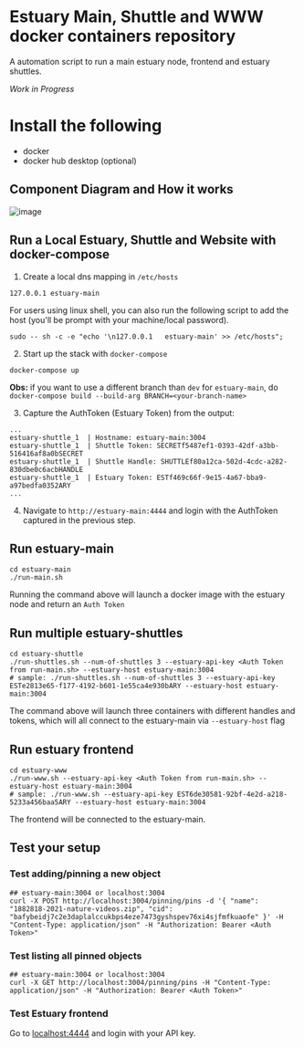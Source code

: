 # Estuary Main, Shuttle and WWW docker containers repository

A  automation script to run a main estuary node, frontend and estuary shuttles.

*Work in Progress*

# Install the following

- docker
- docker hub desktop (optional)

## Component Diagram and How it works

![image](https://user-images.githubusercontent.com/4479171/157783874-9186f9d3-512c-4c82-9a85-9cfc8cd65fd3.png)


## Run a Local Estuary, Shuttle and Website with docker-compose

1. Create a local dns mapping in `/etc/hosts`

```
127.0.0.1 estuary-main
```

For users using linux shell, you can also run the following script to add the host (you'll be prompt with your machine/local password).

```
sudo -- sh -c -e "echo '\n127.0.0.1   estuary-main' >> /etc/hosts";
```

2. Start up the stack with `docker-compose`
```
docker-compose up
```
**Obs:** if you want to use a different branch than `dev` for `estuary-main`, do `docker-compose build --build-arg BRANCH=<your-branch-name>`

3. Capture the AuthToken (Estuary Token) from the output:

```
...
estuary-shuttle_1  | Hostname: estuary-main:3004
estuary-shuttle_1  | Shuttle Token: SECRETf5487ef1-0393-42df-a3bb-516416af8a0bSECRET
estuary-shuttle_1  | Shuttle Handle: SHUTTLEf80a12ca-502d-4cdc-a282-830dbe0c6acbHANDLE
estuary-shuttle_1  | Estuary Token: ESTf469c66f-9e15-4a67-bba9-a97bedfa0352ARY
...
```

4. Navigate to `http://estuary-main:4444` and login with the AuthToken captured in the previous step.

## Run estuary-main
```
cd estuary-main
./run-main.sh
```
Running the command above will launch a docker image with the estuary node and return an `Auth Token`

## Run multiple estuary-shuttles
```
cd estuary-shuttle
./run-shuttles.sh --num-of-shuttles 3 --estuary-api-key <Auth Token from run-main.sh> --estuary-host estuary-main:3004
# sample: ./run-shuttles.sh --num-of-shuttles 3 --estuary-api-key ESTe2813e65-f177-4192-b601-1e55ca4e930bARY --estuary-host estuary-main:3004
```

The command above will launch three containers with different handles and tokens, which will all connect to the estuary-main via `--estuary-host` flag
## Run estuary frontend 
```
cd estuary-www
./run-www.sh --estuary-api-key <Auth Token from run-main.sh> --estuary-host estuary-main:3004
# sample: ./run-www.sh --estuary-api-key EST6de30581-92bf-4e2d-a218-5233a456baa5ARY --estuary-host estuary-main:3004
```

The frontend will be connected to the estuary-main.
## Test your setup

### Test adding/pinning a new object
```
## estuary-main:3004 or localhost:3004
curl -X POST http://localhost:3004/pinning/pins -d '{ "name": "1882818-2021-nature-videos.zip", "cid": "bafybeidj7c2e3daplalccukbps4eze7473gyshspev76xi4sjfmfkuaofe" }' -H "Content-Type: application/json" -H "Authorization: Bearer <Auth Token>"

```

### Test listing all pinned objects
```
## estuary-main:3004 or localhost:3004
curl -X GET http://localhost:3004/pinning/pins -H "Content-Type: application/json" -H "Authorization: Bearer <Auth Token>"
```

### Test Estuary frontend

Go to [localhost:4444](localhost:4444) and login with your API key.

